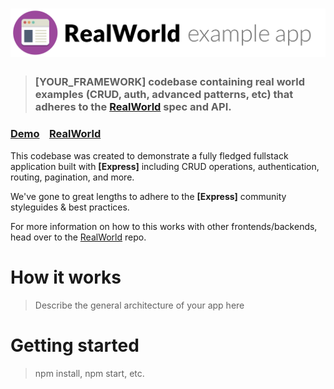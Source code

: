 # ![RealWorld Example App](logo.png)

> ### [YOUR_FRAMEWORK] codebase containing real world examples (CRUD, auth, advanced patterns, etc) that adheres to the [RealWorld](https://github.com/gothinkster/realworld) spec and API.


### [Demo](https://demo.realworld.build/)&nbsp;&nbsp;&nbsp;&nbsp;[RealWorld](https://github.com/gothinkster/realworld)


This codebase was created to demonstrate a fully fledged fullstack application built with **[Express]** including CRUD operations, authentication, routing, pagination, and more.

We've gone to great lengths to adhere to the **[Express]** community styleguides & best practices.

For more information on how to this works with other frontends/backends, head over to the [RealWorld](https://github.com/gothinkster/realworld) repo.


# How it works

> Describe the general architecture of your app here

# Getting started

> npm install, npm start, etc.

